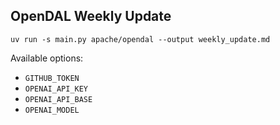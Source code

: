 ## OpenDAL Weekly Update

```shell
uv run -s main.py apache/opendal --output weekly_update.md
```

Available options:

- `GITHUB_TOKEN`
- `OPENAI_API_KEY`
- `OPENAI_API_BASE`
- `OPENAI_MODEL`
